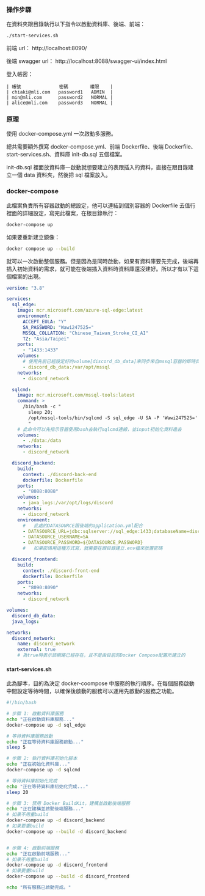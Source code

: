 ### 操作步驟

在資料夾跟目錄執行以下指令以啟動資料庫、後端、前端：

```bash
./start-services.sh
```

前端 url：
http://localhost:8090/

後端 swagger url：
http://localhost:8088/swagger-ui/index.html

登入帳密：

```
| 帳號              密碼        權限    |
| chiaki@mli.com   password1   ADMIN  |
| min@mli.com      password2   NORMAL |
| alice@mli.com    password3   NORMAL |
```

### 原理

使用 docker-compose.yml 一次啟動多服務。

總共需要額外撰寫 docker-compose.yml、前端 Dockerfile、後端 Dockerfile、start-services.sh、資料庫 init-db.sql 五個檔案。

init-db.sql 裡面放資料庫一啟動就想要建立的表跟插入的資料，直接在跟目錄建立一個 data 資料夾，然後把 sql 檔案放入。

### docker-compose

此檔案負責所有容器啟動的總設定，他可以連結到個別容器的 Dockerfile 去值行裡面的詳細設定，寫完此檔案，在根目錄執行：

```bash
docker-compose up
```

如果要重新建立鏡像：

```bash
docker compose up --build
```

就可以一次啟動整個服務。但是因為是同時啟動，如果有資料庫要先完成，後端再插入初始資料的需求，就可能在後端插入資料時資料庫還沒建好。所以才有以下這個檔案的出現。

```yml
version: "3.8"

services:
  sql_edge:
    image: mcr.microsoft.com/azure-sql-edge:latest
    environment:
      ACCEPT_EULA: "Y"
      SA_PASSWORD: "Wawi247525="
      MSSQL_COLLATION: "Chinese_Taiwan_Stroke_CI_AI"
      TZ: "Asia/Taipei"
    ports:
      - "1433:1433"
    volumes:
      # 使用先前已經設定好的volume[discord_db_data]來同步來自mssql容器的即時資料
      - discord_db_data:/var/opt/mssql
    networks:
      - discord_network

  sqlcmd:
    image: mcr.microsoft.com/mssql-tools:latest
    command: >
      /bin/bash -c "
        sleep 20;
        /opt/mssql-tools/bin/sqlcmd -S sql_edge -U SA -P 'Wawi247525=' -d master -i /data/init-db.sql;
        "
    # 此命令可以先指示容器使用bash去執行sqlcmd連線，並input初始化資料進去
    volumes:
      - ./data:/data
    networks:
      - discord_network

  discord_backend:
    build:
      context: ./discord-back-end
      dockerfile: Dockerfile
    ports:
      - "8088:8088"
    volumes:
      - java_logs:/var/opt/logs/discord
    networks:
      - discord_network
    environment:
      #   此處的DATASOURCE跟後端的application.yml配合
      - DATASOURCE_URL=jdbc:sqlserver://sql_edge:1433;databaseName=discord;trustServerCertificate=true
      - DATASOURCE_USERNAME=SA
      - DATASOURCE_PASSWORD=${DATASOURCE_PASSWORD}
      #   如果密碼用這種方式寫，就需要在跟目錄建立.env檔來放置密碼

  discord_frontend:
    build:
      context: ./discord-front-end
      dockerfile: Dockerfile
    ports:
      - "8090:8090"
    networks:
      - discord_network

volumes:
  discord_db_data:
  java_logs:

networks:
  discord_network:
    name: discord_network
    external: true
    # 為true時表示該網路已經存在，且不是由目前的Docker Compose配置所建立的
```

#### start-services.sh

此為腳本，目的為決定 docker-coompose 中服務的執行順序。在每個服務啟動中間設定等待時間，以確保後啟動的服務可以運用先啟動的服務之功能。

```sh
#!/bin/bash

# 步驟 1: 啟動資料庫服務
echo "正在啟動資料庫服務..."
docker-compose up -d sql_edge

# 等待資料庫服務啟動
echo "正在等待資料庫服務啟動..."
sleep 5

# 步驟 2: 執行資料庫初始化腳本
echo "正在初始化資料庫..."
docker-compose up -d sqlcmd

# 等待資料庫初始化完成
echo "正在等待資料庫初始化完成..."
sleep 20

# 步驟 3: 禁用 Docker BuildKit，建構並啟動後端服務
echo "正在建構並啟動後端服務..."
# 如果不用重build
docker-compose up -d discord_backend
# 如果要重build
docker-compose up --build -d discord_backend


# 步驟 4: 啟動前端服務
echo "正在啟動前端服務..."
# 如果不用重build
docker-compose up -d discord_frontend
# 如果要重build
docker-compose up --build -d discord_frontend

echo "所有服務已啟動完成。"

```
